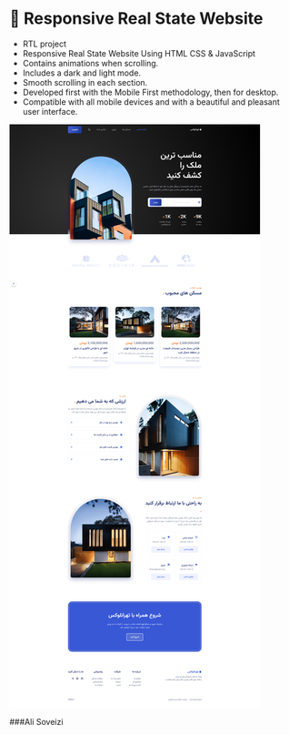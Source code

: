 # 🏡 Responsive Real State Website

- RTL project
- Responsive Real State Website Using HTML CSS & JavaScript
- Contains animations when scrolling.
- Includes a dark and light mode.
- Smooth scrolling in each section.
- Developed first with the Mobile First methodology, then for desktop.
- Compatible with all mobile devices and with a beautiful and pleasant user interface.

![alt](rvu/Screenshot%202022-09-08%20at%2008-26-54%20Responsive%20real%20state%20website%20-%20Bedimcode.png)

###Ali Soveizi
